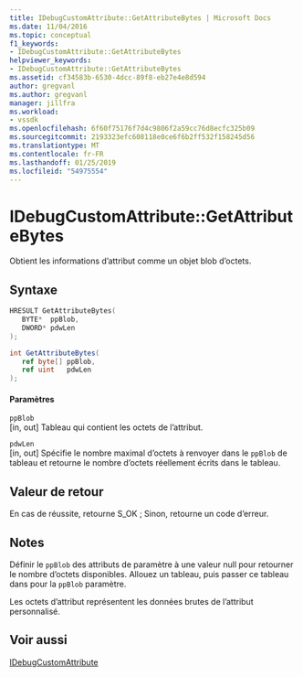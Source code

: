 ```yaml
---
title: IDebugCustomAttribute::GetAttributeBytes | Microsoft Docs
ms.date: 11/04/2016
ms.topic: conceptual
f1_keywords:
- IDebugCustomAttribute::GetAttributeBytes
helpviewer_keywords:
- IDebugCustomAttribute::GetAttributeBytes
ms.assetid: cf34583b-6530-4dcc-89f8-eb27e4e8d594
author: gregvanl
ms.author: gregvanl
manager: jillfra
ms.workload:
- vssdk
ms.openlocfilehash: 6f60f75176f7d4c9806f2a59cc76d8ecfc325b09
ms.sourcegitcommit: 2193323efc608118e0ce6f6b2ff532f158245d56
ms.translationtype: MT
ms.contentlocale: fr-FR
ms.lasthandoff: 01/25/2019
ms.locfileid: "54975554"
---
```

# <a name="idebugcustomattributegetattributebytes"></a>IDebugCustomAttribute::GetAttributeBytes
Obtient les informations d’attribut comme un objet blob d’octets.  
  
## <a name="syntax"></a>Syntaxe  
  
```cpp  
HRESULT GetAttributeBytes(   
   BYTE*  ppBlob,  
   DWORD* pdwLen  
);  
```  
  
```csharp  
int GetAttributeBytes(  
   ref byte[] ppBlob,   
   ref uint   pdwLen  
);  
```  
  
#### <a name="parameters"></a>Paramètres  
 `ppBlob`  
 [in, out] Tableau qui contient les octets de l’attribut.  
  
 `pdwLen`  
 [in, out] Spécifie le nombre maximal d’octets à renvoyer dans le `ppBlob` de tableau et retourne le nombre d’octets réellement écrits dans le tableau.  
  
## <a name="return-value"></a>Valeur de retour  
 En cas de réussite, retourne S_OK ; Sinon, retourne un code d’erreur.  
  
## <a name="remarks"></a>Notes  
 Définir le `ppBlob` des attributs de paramètre à une valeur null pour retourner le nombre d’octets disponibles. Allouez un tableau, puis passer ce tableau dans pour la `ppBlob` paramètre.  
  
 Les octets d’attribut représentent les données brutes de l’attribut personnalisé.  
  
## <a name="see-also"></a>Voir aussi  
 [IDebugCustomAttribute](../../../extensibility/debugger/reference/idebugcustomattribute.md)